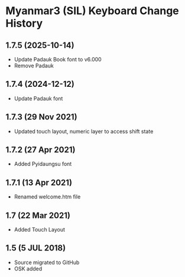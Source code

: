 Myanmar3 (SIL) Keyboard Change History
=======================

1.7.5 (2025-10-14)
------------------
* Update Padauk Book font to v6.000
* Remove Padauk

1.7.4 (2024-12-12)
------------------
* Update Padauk font

1.7.3 (29 Nov 2021)
------------------
* Updated touch layout, numeric layer to access shift state

1.7.2 (27 Apr 2021)
------------------
* Added Pyidaungsu font

1.7.1 (13 Apr 2021)
------------------
* Renamed welcome.htm file

1.7 (22 Mar 2021)
------------------
* Added Touch Layout

1.5 (5 JUL 2018)
------------------
* Source migrated to GitHub
* OSK added
